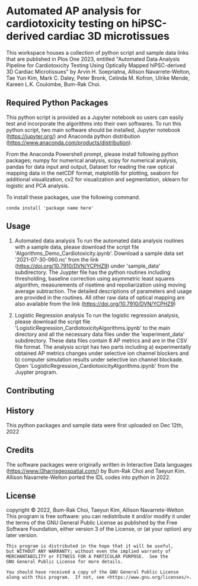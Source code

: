 # Automated AP analysis for cardiotoxicity testing on hiPSC-derived cardiac 3D microtissues

This workspace houses a collection of python script and sample data links that are published in Plos One 2023, entitled "Automated Data Analysis Pipeline for Cardiotoxicity Testing Using Optically Mapped hiPSC-derived 3D Cardiac Microtissues" by Arvin H. Soepriatna, Allison Navarrete-Welton, Tae Yun Kim, Mark C. Daley, Peter Bronk, Celinda M. Kofron, Ulrike Mende, Kareen L.K. Coulombe, Bum-Rak Choi. 

## Required Python Packages

This python script is provided as a Jupyter notebook so users can easily test and incorporate the algorithms into their own softwares. To run this python script, two main software should be installed, Jupyter notebook (https://jupyter.org/) and Anaconda python distribution (https://www.anaconda.com/products/distribution).

From the Anaconda Powershell prompt, please install following python packages; 
    numpy for numerical analysis,
    scipy for numerical analysis,
    pandas for data input and output,
    Dataset for reading the raw optical mapping data in the netCDF format,
    matplotlib for plotting,
    seaborn for additional visualization,
    cv2 for visualization and segmentation,
    sklearn for logistic and PCA analysis. 



To install these packages, use the following command.

    conda install 'package name here'


## Usage

1. Automated data analysis
To run the automated data analysis routines with a sample data, please download the script file 'Algorithms_Demo_Cardiotoxicity.ipynb'. Download a sample data set '2021-07-30-060.nc' from the link (https://doi.org/10.7910/DVN/YCPHZ9) under 'sample_data' subdirectory. The Juypter file has the python routines including thresholding, baseline correction using asymmetric least squares algorithm, measurements of risetime and repoliarization using moving average subtraction. The detailed descriptions of parameters and usage are provided in the routines. All other raw data of optical mapping are also available from the link (https://doi.org/10.7910/DVN/YCPHZ9)


2. Logistic Regression analysis
To run the logistic regression analysis, please download the script file 'LogisticRegression_CardiotoxicityAlgorithms.ipynb' to the main directory and all the necessary data files under the 'experiment_data' subdirectory. These data files contain 8 AP metrics and are in the CSV file format. The analysis script has two parts including a) experimentally obtained AP metrics changes under selective ion channel blockers and b) computer simulation results under selective ion channel blockade. Open 'LogisticRegression_CardiotoxicityAlgorithms.ipynb' from the Juypter program.


## Contributing

## History

This python packages and sample data were first uploaded on Dec 12th, 2022

## Credits
The software packages were originally written in Interactive Data languages (https://www.l3harrisgeospatial.com/) by Bum-Rak Choi and Taeyun Kim. Allison Navarrete-Welton ported the IDL codes into python in 2022.

## License

copyright © 2022, Bum-Rak Choi, Taeyun Kim, Allison Navarrete-Welton
 This program is free software: you can redistribute it and/or modify
    it under the terms of the GNU General Public License as published by
    the Free Software Foundation, either version 3 of the License, or
    (at your option) any later version.

    This program is distributed in the hope that it will be useful,
    but WITHOUT ANY WARRANTY; without even the implied warranty of
    MERCHANTABILITY or FITNESS FOR A PARTICULAR PURPOSE.  See the
    GNU General Public License for more details.

    You should have received a copy of the GNU General Public License
    along with this program.  If not, see <https://www.gnu.org/licenses/>.
